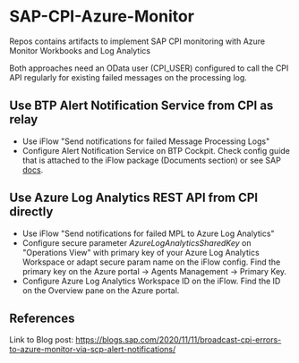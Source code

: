 # SAP-CPI-Azure-Monitor
Repos contains artifacts to implement SAP CPI monitoring with Azure Monitor Workbooks and Log Analytics

Both approaches need an OData user (CPI_USER) configured to call the CPI API regularly for existing failed messages on the processing log.

## Use BTP Alert Notification Service from CPI as relay

- Use iFlow "Send notifications for failed Message Processing Logs"
- Configure Alert Notification Service on BTP Cockpit. Check config guide that is attached to the iFlow package (Documents section) or see SAP [docs](https://blogs.sap.com/2019/10/14/receive-notifications-for-failed-sap-cloud-platform-integration-flows-via-any-channel-with-alert-notification/).

## Use Azure Log Analytics REST API from CPI directly

- Use iFlow "Send notifications for failed MPL to Azure Log Analytics"
- Configure secure parameter _AzureLogAnalyticsSharedKey_ on "Operations View" with primary key of your Azure Log Analytics Workspace or adapt secure param name on the iFlow config. Find the primary key on the Azure portal -> Agents Management -> Primary Key.
- Configure Azure Log Analytics Workspace ID on the iFlow. Find the ID on the Overview pane on the Azure portal.

## References
Link to Blog post: https://blogs.sap.com/2020/11/11/broadcast-cpi-errors-to-azure-monitor-via-scp-alert-notifications/